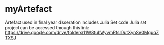 # myArtefact
Artefact used in final year disseration
Includes Julia Set code
Julia set project can be accessed through this link: https://drive.google.com/drive/folders/11W8tuhWyvmRfsrDutXynSeOMguqZTXSJ
